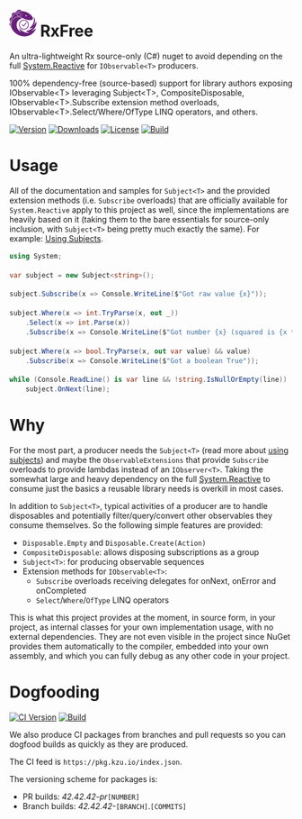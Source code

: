![Icon](https://raw.githubusercontent.com/devlooped/RxFree/main/assets/img/icon.png) RxFree
============

An ultra-lightweight Rx source-only (C#) nuget to avoid depending on the full 
[System.Reactive](https://www.nuget.org/packages/System.Reactive) for `IObservable<T>` 
producers.

100% dependency-free (source-based) support for library authors exposing IObservable&lt;T&gt; leveraging 
Subject&lt;T&gt;, CompositeDisposable, IObservable&lt;T&gt;.Subscribe extension method overloads,
IObservable&lt;T&gt;.Select/Where/OfType LINQ operators, and others.

[![Version](https://img.shields.io/nuget/v/RxFree.svg?color=royalblue)](https://www.nuget.org/packages/RxFree)
[![Downloads](https://img.shields.io/nuget/dt/RxFree.svg?color=darkmagenta)](https://www.nuget.org/packages/RxFree)
[![License](https://img.shields.io/github/license/devlooped/RxFree.svg?color=blue)](https://github.com/devlooped/RxFree/blob/main/license.txt)
[![Build](https://github.com/devlooped/RxFree/workflows/build/badge.svg?branch=main)](https://github.com/devlooped/RxFree/actions)

# Usage

All of the documentation and samples for `Subject<T>` and the provided extension methods 
(i.e. `Subscribe` overloads) that are officially available for `System.Reactive` apply to 
this project as well, since the implementations are heavily based on it (taking them to 
the bare essentials for source-only inclusion, with `Subject<T>` being pretty much exactly 
the same). 
For example: [Using Subjects](https://docs.microsoft.com/en-us/previous-versions/dotnet/reactive-extensions/hh242970(v=vs.103)).

```csharp
using System;

var subject = new Subject<string>();

subject.Subscribe(x => Console.WriteLine($"Got raw value {x}"));

subject.Where(x => int.TryParse(x, out _))
    .Select(x => int.Parse(x))
    .Subscribe(x => Console.WriteLine($"Got number {x} (squared is {x * x})"));

subject.Where(x => bool.TryParse(x, out var value) && value)
    .Subscribe(x => Console.WriteLine($"Got a boolean True"));

while (Console.ReadLine() is var line && !string.IsNullOrEmpty(line))
    subject.OnNext(line);
```

# Why

For the most part, a producer needs the `Subject<T>` (read more about 
[using subjects](https://docs.microsoft.com/en-us/previous-versions/dotnet/reactive-extensions/hh242970(v=vs.103))) 
and maybe the `ObservableExtensions` that provide `Subscribe` overloads to provide 
lambdas instead of an `IObserver<T>`. Taking the somewhat large and heavy dependency 
on the full [System.Reactive](https://www.nuget.org/packages/System.Reactive) to consume 
just the basics a reusable library needs is overkill in most cases.

In addition to `Subject<T>`, typical activities of a producer are to handle disposables 
and potentially filter/query/convert other observables they consume themselves. 
So the following simple features are provided: 

- `Disposable.Empty` and `Disposable.Create(Action)`
- `CompositeDisposable`: allows disposing subscriptions as a group
 - `Subject<T>`: for producing observable sequences
 - Extension methods for `IObservable<T>`:
   * `Subscribe` overloads receiving delegates for onNext, onError and onCompleted
   * `Select`/`Where`/`OfType` LINQ operators

This is what this project provides at the moment, in source form, in your project, as internal 
classes for your own implementation usage, with no external dependencies. They are not even 
visible in the project since NuGet provides them automatically to the compiler, embedded into 
your own assembly, and which you can fully debug as any other code in your project.


# Dogfooding

[![CI Version](https://img.shields.io/endpoint?url=https://shields.kzu.io/vpre/RxFree/main&label=nuget.ci&color=brightgreen)](https://pkg.kzu.io/index.json)
[![Build](https://github.com/devlooped/RxFree/workflows/build/badge.svg?branch=main)](https://github.com/devlooped/RxFree/actions)

We also produce CI packages from branches and pull requests so you can dogfood builds as quickly as they are produced. 

The CI feed is `https://pkg.kzu.io/index.json`. 

The versioning scheme for packages is:

- PR builds: *42.42.42-pr*`[NUMBER]`
- Branch builds: *42.42.42-*`[BRANCH]`.`[COMMITS]`


<!-- include docs/footer.md -->
